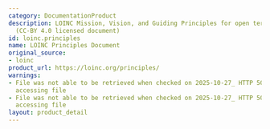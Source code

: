 ```yaml
---
category: DocumentationProduct
description: LOINC Mission, Vision, and Guiding Principles for open terminology development
  (CC-BY 4.0 licensed document)
id: loinc.principles
name: LOINC Principles Document
original_source:
- loinc
product_url: https://loinc.org/principles/
warnings:
- File was not able to be retrieved when checked on 2025-10-27_ HTTP 503 error when
  accessing file
- File was not able to be retrieved when checked on 2025-10-27_ HTTP 503 error when
  accessing file
layout: product_detail
---
```

